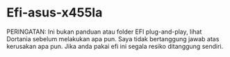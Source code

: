 # Efi-asus-x455la
PERINGATAN: Ini bukan panduan atau folder EFI plug-and-play, lihat Dortania sebelum melakukan apa pun. Saya tidak bertanggung jawab atas kerusakan apa pun. 
Jika anda pakai efi ini segala resiko ditanggung sendiri.
